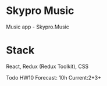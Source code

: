 # Skypro Music

Music app - Skypro.Music

# Stack

React, Redux (Redux Toolkit), CSS

Todo HW10
Forecast: 10h
Current:2+3+
